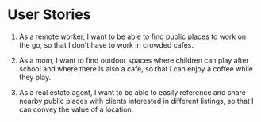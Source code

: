 # User Stories

1. As a remote worker, I want to be able to find public places to work on the go, so that I don't have to work in crowded cafes. 

2. As a mom, I want to find outdoor spaces where children can play after school and where there is also a cafe, so that I can enjoy a coffee while they play. 

3. As a real estate agent, I want to be able to easily reference and share nearby public places with clients interested in different listings, so that I can convey the value of a location.